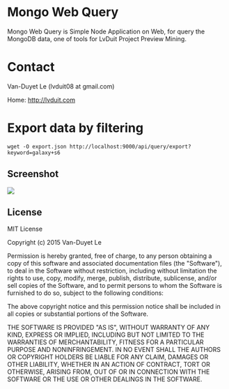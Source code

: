 Mongo Web Query
=============

Mongo Web Query is Simple Node Application on Web, for query the MongoDB data, one of tools for LvDuit Project Preview Mining.


Contact 
=============

Van-Duyet Le (lvduit08 at gmail.com)

Home: http://lvduit.com

Export data by filtering
==============

    wget -O export.json http://localhost:9000/api/query/export?keyword=galaxy+s6


Screenshot
-----

<img src="http://i.imgur.com/QBkugFq.png" />

License
-------
MIT License

Copyright (c) 2015 Van-Duyet Le

Permission is hereby granted, free of charge, to any person obtaining a copy of this software and associated documentation files (the "Software"), to deal in the Software without restriction, including without limitation the rights to use, copy, modify, merge, publish, distribute, sublicense, and/or sell copies of the Software, and to permit persons to whom the Software is furnished to do so, subject to the following conditions:

The above copyright notice and this permission notice shall be included in all copies or substantial portions of the Software.

THE SOFTWARE IS PROVIDED "AS IS", WITHOUT WARRANTY OF ANY KIND, EXPRESS OR IMPLIED, INCLUDING BUT NOT LIMITED TO THE WARRANTIES OF MERCHANTABILITY, FITNESS FOR A PARTICULAR PURPOSE AND NONINFRINGEMENT. IN NO EVENT SHALL THE AUTHORS OR COPYRIGHT HOLDERS BE LIABLE FOR ANY CLAIM, DAMAGES OR OTHER LIABILITY, WHETHER IN AN ACTION OF CONTRACT, TORT OR OTHERWISE, ARISING FROM, OUT OF OR IN CONNECTION WITH THE SOFTWARE OR THE USE OR OTHER DEALINGS IN THE SOFTWARE.
